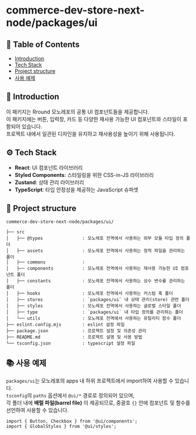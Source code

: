 # commerce-dev-store-next-node/packages/ui

## 📑 Table of Contents

- [Introduction](#-introduction)
- [Tech Stack](#️-tech-stack)
- [Project structure](#-project-structure)
- [사용 예제](#-사용-예제)

## 📖 Introduction

이 패키지는 Rround 모노레포의 공통 UI 컴포넌트들을 제공합니다.  
이 패키지에는 버튼, 입력창, 카드 등 다양한 재사용 가능한 UI 컴포넌트와 스타일이 포함되어 있습니다.  
프로젝트 내에서 일관된 디자인을 유지하고 재사용성을 높이기 위해 사용됩니다.

## ⚙️ Tech Stack

- **React**: UI 컴포넌트 라이브러리
- **Styled Components**: 스타일링을 위한 CSS-in-JS 라이브러리
- **Zustand**: 상태 관리 라이브러리
- **TypeScript**: 타입 안정성을 제공하는 JavaScript 슈퍼셋

## 📂 Project structure

```text
commerce-dev-store-next-node/packages/ui/

├── src
│   ├── @types               : 모노레포 전역에서 사용하는 외부 모듈 타입 정의 폴더
│   ├── assets               : 모노레포 전역에서 사용하는 정적 파일을 관리하는 폴더
│   ├── commons              :
│   ├── components           : 모노레포 전역에서 사용하는 재사용 가능한 UI 컴포넌트 폴더
│   ├── constants            : 모노레포 전역에서 사용하는 상수 변수를 관리하는 폴더
│   ├── hooks                : 모노레포 전역에서 사용하는 커스텀 훅 폴더
│   ├── stores               : `packages/ui` 내 상태 관리(store) 관련 폴더
│   ├── styles               : 모노레포 전역에서 사용하는 글로벌 스타일 폴더
│   ├── type                 : `packages/ui` 내 타입 정의를 관리하는 폴더
│   └── utils                : 모노레포 전역에서 사용하는 유틸리티 함수 폴더
├── eslint.config.mjs        : eslint 설정 파일
├── package.json             : 프로젝트 설정 및 의존성 관리
├── README.md                : 프로젝트 설명 및 사용 방법
└── tsconfig.json            : typescript 설정 파일
```

## 📚 사용 예제

`packages/ui`는 모노레포의 apps 내 하위 프로젝트에서 import하여 사용할 수 있습니다.  
`tsconfig`의 `paths` 옵션에서 `@ui/*` 경로로 정의되어 있으며,  
각 폴더 내에 **배럴 파일(barrel file)** 이 제공되므로, 중괄호 `{}` 안에 컴포넌트 및 함수를 선언하여 사용할 수 있습니다.

```tsx
import { Button, Checkbox } from '@ui/components';
import { GlobalStyles } from '@ui/styles';
```
